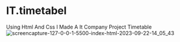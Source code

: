 # IT.timetabel
 Using Html And Css I Made A It Company Project Timetable 
![screencapture-127-0-0-1-5500-index-html-2023-09-22-14_05_43](https://github.com/Ansh-02/IT.timetabel/assets/144118177/0f22cad7-283d-4e9c-b8dc-db3fa48223f8)
